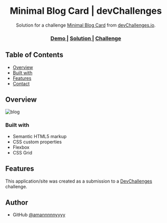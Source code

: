 <!-- Please update value in the {}  -->

<h1 align="center"> Minimal Blog Card | devChallenges</h1>

<div align="center">
   Solution for a challenge <a href="https://devchallenges.io/challenge/minimal-blog-card" target="_blank">Minimal Blog Card</a> from <a href="http://devchallenges.io" target="_blank">devChallenges.io</a>.
</div>

<div align="center">
  <h3>
    <a href="https://680b71af050e59f024d93803--minimal-blog-aman.netlify.app/">
      Demo
    </a>
    <span> | </span>
    <a href="https://680b71af050e59f024d93803--minimal-blog-aman.netlify.app/">
      Solution
    </a>
    <span> | </span>
    <a href="https://devchallenges.io/challenge/minimal-blog-card">
      Challenge
    </a>
  </h3>
</div>

<!-- TABLE OF CONTENTS -->

## Table of Contents

- [Overview](#overview)
  <!-- - [What I learned](#what-i-learned) -->
  <!-- - [Useful resources](#useful-resources) -->
- [Built with](#built-with)
- [Features](#features)
- [Contact](#contact)
<!-- - [Acknowledgements](#acknowledgements) -->

<!-- OVERVIEW -->

## Overview

![blog](https://github.com/user-attachments/assets/3df4f533-1f22-45d1-bf02-96dd3c9e35b4)

<!--
Introduce your projects by taking a screenshot or a gif. Try to tell visitors a story about your project by answering:

- What have you learned/improved?
- Your wisdom? :)
-->

<!-- ### What I learned -->

<!-- Use this section to recap over some of your major learnings while working through this project. Writing these out and providing code samples of areas you want to highlight is a great way to reinforce your own knowledge. -->

<!-- ### Useful resources -->

<!--
- [Example resource 1](https://www.example.com) - This helped me for XYZ reason. I really liked this pattern and will use it going forward.
- [Example resource 2](https://www.example.com) - This is an amazing article which helped me finally understand XYZ. I'd recommend it to anyone still learning this concept.
-->

### Built with

<!-- This section should list any major frameworks that you built your project using. Here are a few examples.-->

- Semantic HTML5 markup
- CSS custom properties
- Flexbox
- CSS Grid

## Features

<!-- List the features of your application or follow the template. Don't share the figma file here :) -->

This application/site was created as a submission to a [DevChallenges](https://devchallenges.io/challenges-dashboard) challenge.
<!-- 
## Acknowledgements

This section should list any articles or add-ons/plugins that helps you to complete the project. This is optional but it will help you in the future. For exmpale -->

## Author

<!-- - Website [your-website.com](https://{your-web-site-link}) -->
- GitHub [@amannnnnyyyy](https://github.com/amannnnnyyyy)